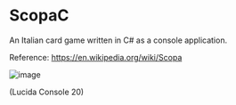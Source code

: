 # ScopaC
An Italian card game written in C# as a console application.

Reference: https://en.wikipedia.org/wiki/Scopa

![image](https://user-images.githubusercontent.com/35856442/167967515-9dde3dd7-7982-4294-a635-255b2f9d6e39.png)

(Lucida Console 20)
